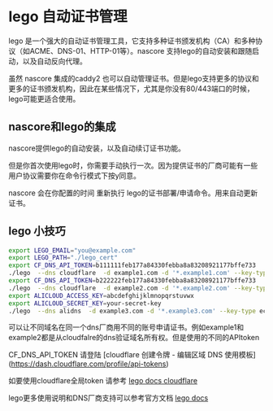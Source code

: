 # lego 自动证书管理

lego 是一个强大的自动证书管理工具，它支持多种证书颁发机构（CA）和多种协议（如ACME、DNS-01、HTTP-01等）。nascore 支持lego的自动安装和跟随启动，以及自动反向代理。

虽然 nascore 集成的caddy2 也可以自动管理证书。但是lego支持更多的协议和更多的证书颁发机构，因此在某些情况下，尤其是你没有80/443端口的时候，lego可能更适合使用。

## nascore和lego的集成

nascore提供lego的自动安装，以及自动续订证书功能。

但是你首次使用lego时，你需要手动执行一次。因为提供证书的厂商可能有一些用户协议需要你在命令行模式下按y同意。

nascore 会在你配置的时间 重新执行 lego的证书部署/申请命令。用来自动更新证书。

## lego 小技巧

```sh
export LEGO_EMAIL="you@example.com"
export LEGO_PATH="./lego_cert"
export CF_DNS_API_TOKEN=b111111feb177a84330febba8a83208921177bffe733
./lego  --dns cloudflare  -d example1.com -d '*.example1.com' --key-type ec256 run
export CF_DNS_API_TOKEN=b222222feb177a84330febba8a83208921177bffe733
./lego  --dns cloudflare  -d example2.com -d '*.example2.com' --key-type ec256 run
export ALICLOUD_ACCESS_KEY=abcdefghijklmnopqrstuvwx
export ALICLOUD_SECRET_KEY=your-secret-key
./lego  --dns alidns  -d example3.com -d '*.example3.com' --key-type ec256 run
```

可以让不同域名在同一个dns厂商用不同的账号申请证书。例如example1和example2都是从cloudfalre的dns验证域名所有权。但是使用的不同的APItoken

CF_DNS_API_TOKEN 请登陆 [cloudflare 创建令牌 - 编辑区域 DNS 使用模板] (https://dash.cloudflare.com/profile/api-tokens)

如要使用cloudflare全局token 请参考 [lego docs cloudflare](https://go-acme.github.io/lego/dns/cloudflare/index.html)

lego更多使用说明和DNS厂商支持可以参考官方文档 [lego docs](https://go-acme.github.io/lego/dns/)
